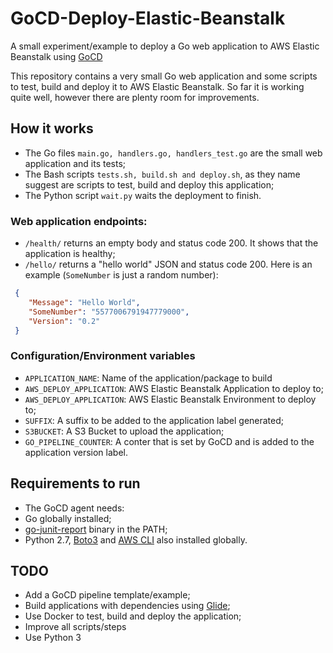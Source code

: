 GoCD-Deploy-Elastic-Beanstalk
==========================

A small experiment/example to deploy a Go web application to AWS Elastic Beanstalk using [GoCD](https://www.go.cd/)

This repository contains a very small Go web application and some scripts to test, build and deploy it to AWS Elastic Beanstalk. So far it is working quite well, however there are plenty room for improvements.

How it works
------------------
* The Go files ``main.go, handlers.go, handlers_test.go`` are the small web application and its tests;
* The Bash scripts ``tests.sh, build.sh and deploy.sh``, as they name suggest are scripts to test, build and deploy this application;
* The Python script ``wait.py`` waits the deployment to finish.

### Web application endpoints:
* ``/health/`` returns an empty body and status code 200. It shows that the application is healthy;
* ``/hello/`` returns a "hello world" JSON and status code 200. Here is an example (``SomeNumber`` is just a random number):
```json
 {
	"Message": "Hello World",
	"SomeNumber": "5577006791947779000",
	"Version": "0.2"
 }
```

### Configuration/Environment variables
* ``APPLICATION_NAME``: Name of the application/package to build
* ``AWS_DEPLOY_APPLICATION``: AWS Elastic Beanstalk Application to deploy to;
* ``AWS_DEPLOY_APPLICATION``: AWS Elastic Beanstalk Environment to deploy to;
* ``SUFFIX``: A suffix to be added to the application label generated;
* ``S3BUCKET``: A S3 Bucket to upload the application;
* ``GO_PIPELINE_COUNTER``: A conter that is set by GoCD and is added to the application version label.


Requirements to run
-----------------------------
* The GoCD agent needs: 
 * Go globally installed;
 * [go-junit-report](https://github.com/jstemmer/go-junit-report) binary in the PATH;
 * Python 2.7, [Boto3](https://boto3.readthedocs.io/en/latest/index.html) and [AWS CLI](https://aws.amazon.com/cli/) also installed globally.

TODO
--------
* Add a GoCD pipeline template/example;
* Build applications with dependencies using [Glide](https://github.com/Masterminds/glide);
* Use Docker to test, build and deploy the application;
* Improve all scripts/steps
* Use Python 3

